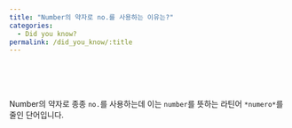 ```yaml
---
title: "Number의 약자로 no.를 사용하는 이유는?"
categories:
  - Did you know?
permalink: /did_you_know/:title
---
```


<br>
<br>
<br>

Number의 약자로 종종 `no.`를 사용하는데 이는 `number`를 뜻하는 라틴어 `*numero*`를 줄인 단어입니다.